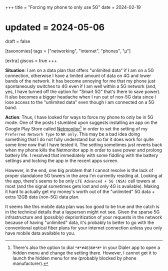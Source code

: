 +++
title = "Forcing my phone to only use 5G"
date = 2024-02-19
# updated = 2024-05-06
draft = false

[taxonomies]
tags = ["networking", "internet", "phones", "μ"]

[extra]
giscus = true
+++

**Situation**: I am on a data plan that offers "unlimited data" if I am on a 5G connection, otherwise I have a limited amount of data on 4G and lower bands of the network. It has become annoying for me that my phone just spontaneously switches to 4G even if I am well within a 5G network (and, yes, I have turned off the option for "Smart 5G" that's there to save power). It also becomes a bigger headache when I run out of non-5G data since I lose access to the "unlimited data" even though I am connected on a 5G band.

**Action**: Thus, I have looked for ways to force my phone to only be in 5G mode. One of the posts I stumbled upon suggests installing an app on the Google Play Store called [Netmonitor](https://play.google.com/store/apps/details?id=com.parizene.netmonitor)[^1] in order to set the setting of my `Preferred Network Type` to `NR only`. This may be a bad idea doing something that I do not fully understand but so far it does work for quite some time now that I have tested it. The setting sometimes just reverts back when my phone kills the Netmonitor app in order to save power and prolong battery life. I resolved that immediately with some fiddling with the battery settings and locking the app in the recent apps screen.

However, in the end, one big problem that I cannot resolve is the lack of proper standalone 5G towers in the area I'm currently residing at. Looking at the app, there's seems to be only `LTE Advanced + 5G (NSA)` cell towers at most (and the signal sometimes gets lost and only 4G is available). Making it hard to actually get my money's worth out of the "unlimited" 5G data + extra 12GB data (non-5G) data plan.

It seems like this mobile data plan was too good to be true and the catch is in the technical details that a layperson might not see. Given the sparse 5G infrastructure and (possibly) deprioritization of your requests in the network because of having "unlimited" data, it's probably to better to go with the conventional optical fiber plans for your internet connection unless you only have mobile data available to you.

<!-- Footnotes -->
[^1]: There's also the option to dial `*#*#4636#*#*` in your Dialer app to open a hidden menu and change the setting there. However, I cannot get it to launch the hidden menu for me (probably blocked by phone manufacturer).
